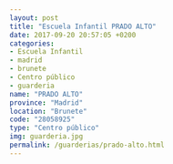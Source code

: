 ```yaml
---
layout: post
title: "Escuela Infantil PRADO ALTO"
date: 2017-09-20 20:57:05 +0200
categories:
- Escuela Infantil
- madrid
- brunete
- Centro público
- guarderia
name: "PRADO ALTO"
province: "Madrid"
location: "Brunete"
code: "28058925"
type: "Centro público"
img: guarderia.jpg
permalink: /guarderias/prado-alto.html
---
```

